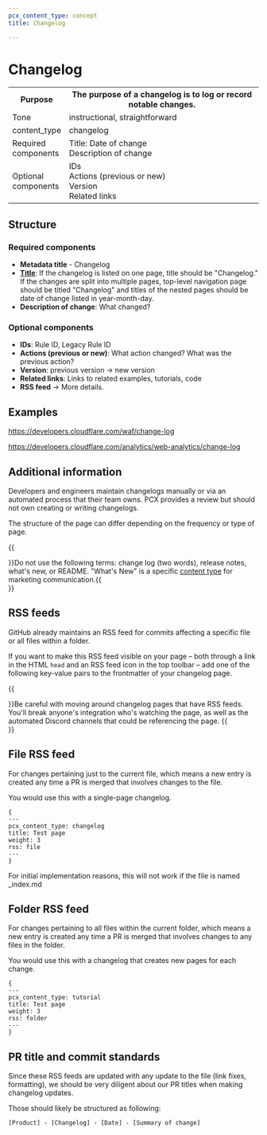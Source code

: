 ```yaml
---
pcx_content_type: concept
title: Changelog

---
```


# Changelog

<table>
    <tr>
        <th style="width:15%">Purpose</th>
        <th>The purpose of a changelog is to log or record notable changes.</th>
    </tr>
    <tr>
        <td>Tone</td>
        <td>instructional, straightforward</td>
    </tr>
    <tr>
        <td>content_type</td>
        <td>changelog</td>
    </tr>
    <tr>
        <td>Required components</td>
        <td>Title: Date of change<br/>Description of change</td>
    </tr>
    <tr>
        <td>Optional components</td>
        <td>IDs<br/>Actions (previous or new)<br/>Version<br/>Related links</td>
    </tr>
</table>

## Structure

### Required components

+ **Metadata title** - Changelog
+ [**Title**](/style-guide/content-strategy/documentation-content-strategy/component-attributes/titles/): If the changelog is listed on one page, title should be "Changelog." If the changes are split into multiple pages, top-level navigation page should be titled "Changelog" and titles of the nested pages should be date of change listed in year-month-day.
+ **Description of change**: What changed?

### Optional components

+ **IDs**: Rule ID, Legacy Rule ID
+ **Actions (previous or new)**: What action changed? What was the previous action?
+ **Version**: previous version → new version
+ **Related links**: Links to related examples, tutorials, code
+ **RSS feed** → More details.

## Examples

https://developers.cloudflare.com/waf/change-log

https://developers.cloudflare.com/analytics/web-analytics/change-log

## Additional information

Developers and engineers maintain changelogs manually or via an automated process that their team owns. PCX provides a review but should not own creating or writing changelogs.

The structure of the page can differ depending on the frequency or type of page.

{{<Aside type="note">}}Do not use the following terms: change log (two words), release notes, what's new, or README. "What's New" is a specific [content type](https://www.cloudflare.com/whats-new/) for marketing communication.{{</Aside>}}

## RSS feeds

GitHub already maintains an RSS feed for commits affecting a specific file or all files within a folder.

If you want to make this RSS feed visible on your page – both through a link in the HTML `head` and an RSS feed icon in the top toolbar – add one of the following key-value pairs to the frontmatter of your changelog page.

{{<Aside type="note">}}Be careful with moving around changelog pages that have RSS feeds. You'll break anyone's integration who's watching the page, as well as the automated Discord channels that could be referencing the page. {{</Aside>}}

## File RSS feed

For changes pertaining just to the current file, which means a new entry is created any time a PR is merged that involves changes to the file.

You would use this with a single-page changelog.

```
{
---
pcx_content_type: changelog
title: Test page
weight: 3
rss: file
---
}
```
For initial implementation reasons, this will not work if the file is named _index.md

## Folder RSS feed

For changes pertaining to all files within the current folder, which means a new entry is created any time a PR is merged that involves changes to any files in the folder.

You would use this with a changelog that creates new pages for each change.

```
{
---
pcx_content_type: tutorial
title: Test page
weight: 3
rss: folder
---
}
```

## PR title and commit standards

Since these RSS feeds are updated with any update to the file (link fixes, formatting), we should be very diligent about our PR titles when making changelog updates.

Those should likely be structured as following:

```
[Product] - [Changelog] - [Date] - [Summary of change]
```
